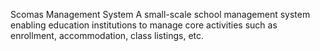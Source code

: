 Scomas Management System
A small-scale school management system enabling education institutions to manage core activities such as enrollment, accommodation, class listings, etc.

